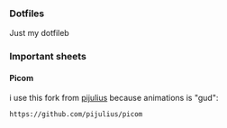 ### Dotfiles

Just my dotfileb

### Important sheets

#### Picom

i use this fork from [pijulius](https://github.com/pijulius) because animations is "gud":

```
https://github.com/pijulius/picom
```
